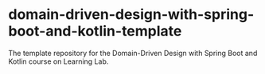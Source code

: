 # domain-driven-design-with-spring-boot-and-kotlin-template
The template repository for the Domain-Driven Design with Spring Boot and Kotlin course on Learning Lab.
